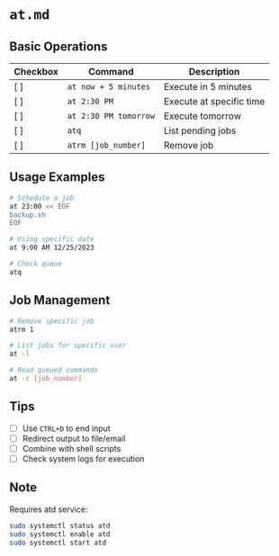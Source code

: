<!-- ---
!-- title: ./.cheat-sheets/os/linux/commands/at.md
!-- author: ywatanabe
!-- date: 2024-11-14 16:38:15
!-- --- -->

# `at.md`

## Basic Operations

| Checkbox | Command | Description |
|----------|---------|-------------|
| [ ] | `at now + 5 minutes` | Execute in 5 minutes |
| [ ] | `at 2:30 PM` | Execute at specific time |
| [ ] | `at 2:30 PM tomorrow` | Execute tomorrow |
| [ ] | `atq` | List pending jobs |
| [ ] | `atrm [job_number]` | Remove job |

## Usage Examples
```bash
# Schedule a job
at 23:00 << EOF
backup.sh
EOF

# Using specific date
at 9:00 AM 12/25/2023

# Check queue
atq
```

## Job Management
```bash
# Remove specific job
atrm 1

# List jobs for specific user
at -l

# Read queued commands
at -c [job_number]
```

## Tips
- [ ] Use `CTRL+D` to end input
- [ ] Redirect output to file/email
- [ ] Combine with shell scripts
- [ ] Check system logs for execution

## Note
Requires atd service:
```bash
sudo systemctl status atd
sudo systemctl enable atd
sudo systemctl start atd
```
